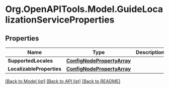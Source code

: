 # Org.OpenAPITools.Model.GuideLocalizationServiceProperties
## Properties

Name | Type | Description | Notes
------------ | ------------- | ------------- | -------------
**SupportedLocales** | [**ConfigNodePropertyArray**](ConfigNodePropertyArray.md) |  | [optional] 
**LocalizableProperties** | [**ConfigNodePropertyArray**](ConfigNodePropertyArray.md) |  | [optional] 

[[Back to Model list]](../README.md#documentation-for-models) [[Back to API list]](../README.md#documentation-for-api-endpoints) [[Back to README]](../README.md)

